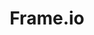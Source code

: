 ---
blog: https://blog.frame.io/
dribbble: https://dribbble.com/frameio
facebook: https://facebook.com/frameioapp
logohandle: frameio
sort: frameio
title: Frame.io
twitter: https://x.com/Frame_io
website: https://frame.io/
---